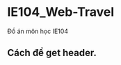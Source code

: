 # IE104_Web-Travel
Đồ án môn học IE104
## Cách để get header.
<body>
    <div id="includedContent"></div>
    <script src="https://cdnjs.cloudflare.com/ajax/libs/jquery/3.6.0/jquery.min.js"></script>
    <script> 
        $(function(){
          $("#includedContent").load("header.html"); 
        });
    </script>
</body>